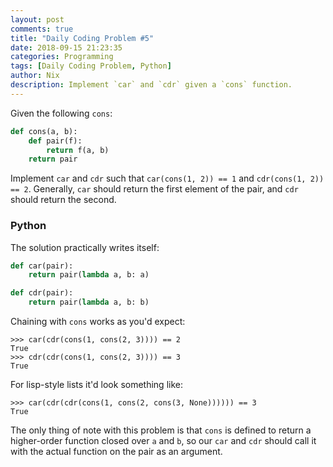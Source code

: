 ```yaml
---
layout: post
comments: true
title: "Daily Coding Problem #5"
date: 2018-09-15 21:23:35
categories: Programming
tags: [Daily Coding Problem, Python]
author: Nix
description: Implement `car` and `cdr` given a `cons` function.
---
```


Given the following `cons`:

```python
def cons(a, b):
    def pair(f):
        return f(a, b)
    return pair
```

Implement `car` and `cdr` such that `car(cons(1, 2)) == 1` and
`cdr(cons(1, 2)) == 2`. Generally, `car` should return the first element of the
pair, and `cdr` should return the second.

### Python

The solution practically writes itself:

```python
def car(pair):
    return pair(lambda a, b: a)

def cdr(pair):
    return pair(lambda a, b: b)
```

Chaining with `cons` works as you'd expect:

```pycon
>>> car(cdr(cons(1, cons(2, 3)))) == 2
True
>>> cdr(cdr(cons(1, cons(2, 3)))) == 3
True
```

For lisp-style lists it'd look something like:

```pycon
>>> car(cdr(cdr(cons(1, cons(2, cons(3, None)))))) == 3
True
```

The only thing of note with this problem is that `cons` is defined to return a
higher-order function closed over `a` and `b`, so our `car` and `cdr` should
call it with the actual function on the pair as an argument.
